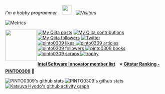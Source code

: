 <p><em>I'm a hobby programmer.　<img src="https://media.giphy.com/media/WUlplcMpOCEmTGBtBW/giphy.gif" width="30" />　<img alt="Visitors" src="https://komarev.com/ghpvc/?username=pinto0309&style=flat&labelColor=black&logo=github&label=PROFILE+VIEWS&color=29bf12"/></em></p>  

![Metrics](https://metrics.lecoq.io/pinto0309?template=classic&achievements=1&achievements.threshold=C&achievements.secrets=true&achievements.limit=0&config.timezone=Asia%2FTokyo)

<img align='left' src="https://user-images.githubusercontent.com/33194443/92995358-dbf07300-f53d-11ea-987f-2a87cfda496f.png" width="100">

[![My Qiita posts](https://qiita-badge.apiapi.app/s/PINTO/posts.svg)](http://qiita.com/PINTO)
[![My Qiita contributions](https://qiita-badge.apiapi.app/s/PINTO/contributions.svg)](http://qiita.com/PINTO)
[![My Qiita followers](https://qiita-badge.apiapi.app/s/PINTO/followers.svg)](http://qiita.com/PINTO)
[![Twitter](https://img.shields.io/twitter/follow/pinto03091?label=Followers%20%40pinto03091&style=social)](https://twitter.com/PINTO03091)  
<a href="https://zenn.dev/pinto0309">
  <img src="https://zenn.badge.nikaera.com/s/pinto0309/likes?style=flat" alt="pinto0309 likes" />
</a>
<a href="https://zenn.dev/pinto0309/articles">
  <img src="https://zenn.badge.nikaera.com/s/pinto0309/articles?style=flat" alt="pinto0309 articles" />
</a>
<a href="https://zenn.dev/pinto0309/followers">
  <img src="https://zenn.badge.nikaera.com/s/pinto0309/followers?style=flat" alt="pinto0309 followers" />
</a>
<a href="https://zenn.dev/pinto0309/books">
  <img src="https://zenn.badge.nikaera.com/s/pinto0309/books?style=flat" alt="pinto0309 books" />
</a>
<a href="https://zenn.dev/pinto0309/scraps">
  <img src="https://zenn.badge.nikaera.com/s/pinto0309/scraps?style=flat" alt="pinto0309 scraps" />
</a>
[![trophy](https://github-profile-trophy.vercel.app/?username=PINTO0309&margin-w=5&margin-h=5&column=6&title=Stars,Followers,Commit,Repositories,Issues,PullRequest)](https://github.com/ryo-ma/github-profile-trophy)  
  
**[Intel Software Innovator member list](https://devmesh.intel.com/users?roles%5B%5D=Innovator)**　**:star: [Gitstar Ranking - PINTO0309](https://gitstar-ranking.com/PINTO0309) :hamster:**  

![PINTO0309's github stats](https://github-readme-stats.vercel.app/api?username=PINTO0309&show_icons=true&title_color=fff&icon_color=79ff97&text_color=9f9f9f&bg_color=303030&include_all_commits=true)
![PINTO0309's github stats](https://github-readme-stats.vercel.app/api/top-langs/?username=PINTO0309&show_icons=true&title_color=fff&icon_color=79ff97&text_color=9f9f9f&bg_color=303030&layout=compact)  
[![Katsuya Hyodo's github activity graph](https://activity-graph.herokuapp.com/graph?username=pinto0309&theme=nord)](https://github.com/pinto0309/github-readme-activity-graph)
